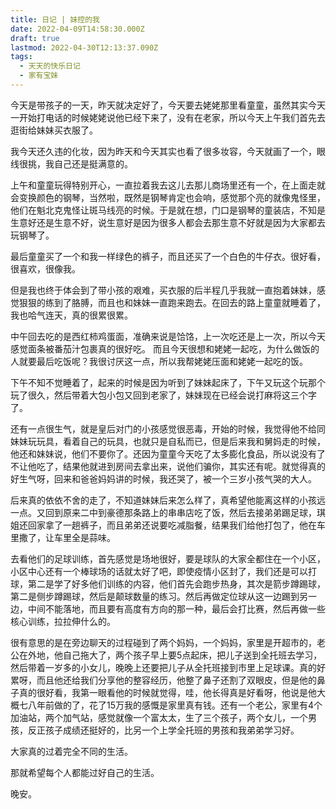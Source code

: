 ```yaml
---
title: 日记 | 妹控的我
date: 2022-04-09T14:58:30.000Z
draft: true
lastmod: 2022-04-30T12:13:37.090Z
tags:
  - 天天的快乐日记
  - 家有宝妹
---
```

今天是带孩子的一天，昨天就决定好了，今天要去姥姥那里看童童，虽然其实今天一开始打电话的时候姥姥说他已经下来了，没有在老家，所以今天上午我们首先去逛街给妹妹买衣服了。

我今天还久违的化妆，因为昨天和今天其实也看了很多妆容，今天就画了一个，眼线很挑，我自己还是挺满意的。

上午和童童玩得特别开心，一直拉着我去这儿去那儿商场里还有一个，在上面走就会变换颜色的钢琴，当然啦，既然是钢琴肯定也会响，感觉那个亮的就像鬼怪里，他们在魁北克鬼怪让斑马线亮的时候。于是就在想，门口是钢琴的童装店，不知是生意好还是生意不好，说生意好是因为很多人都会去那生意不好就是因为大家都去玩钢琴了。

最后童童买了一个和我一样绿色的裤子，而且还买了一个白色的牛仔衣。很好看，很喜欢，很像我。

但是我也终于体会到了带小孩的艰难，买衣服的后半程几乎我就一直抱着妹妹，感觉狠狠的练到了胳膊，而且也和妹妹一直跑来跑去。在回去的路上童童就睡着了，我也哈气连天，真的很累很累。

中午回去吃的是西红柿鸡蛋面，准确来说是饸饹，上一次吃还是上一次，所以今天感觉面条被番茄汁包裹真的很好吃。
而且今天很想和姥姥一起吃，为什么做饭的人就要最后吃饭呢？我很讨厌这一点，所以我帮姥姥压面和姥姥一起吃的饭。

下午不知不觉睡着了，起来的时候是因为听到了妹妹起床了，下午又玩这个玩那个玩了很久，然后带着大包小包又回到老家了，妹妹现在已经会说打麻将这三个字了。

还有一点很生气，就是皇后对门的小孩感觉很恶毒，开始的时候，我觉得他不给同妹妹玩玩具，看着自己的玩具，也就只是自私而已，但是后来我和舅妈走的时候，他还和妹妹说，他们不要你了。还因为童童今天吃了太多膨化食品，所以说没有了不让他吃了，结果他就进到房间去拿出来，说他们骗你，其实还有呢。就觉得真的好生气呀，回来和爸爸妈妈讲的时候，我还哭了，被一个三岁小孩气哭的大人。

后来真的依依不舍的走了，不知道妹妹后来怎么样了，真希望他能离这样的小孩远一点。又回到原来二中到豪德那条路上的串串店吃了饭，然后去接弟弟踢足球，琪姐还回家拿了一趟裤子，而且弟弟还说要吃减脂餐，结果我们给他打包了，他在车里撒了，让车里全是蒜味。

去看他们的足球训练，首先感觉是场地很好，要是球队的大家全都住在一个小区，小区中心还有一个棒球场的话就太好了吧，即使疫情小区封了，我们还是可以打球，第二是学了好多他们训练的内容，他们首先会跑步热身，其次是箭步蹲踢球，第二是侧步蹲踢球，然后是颠球数量的练习。然后再做定位球从这一边踢到另一边，中间不能落地，而且要有高度有方向的那一种，最后会打比赛，然后再做一些核心训练，拉拉伸什么的。

很有意思的是在旁边聊天的过程碰到了两个妈妈，一个妈妈，家里是开超市的，老公在外地，他自己拖大了，两个孩子早上要5点起床，把儿子送到全托班去学习，然后带着一岁多的小女儿，晚晚上还要把儿子从全托班接到市里上足球课。真的好累呀，而且他还给我们分享他的整容经历，他整了鼻子还割了双眼皮，但是他的鼻子真的很好看，我第一眼看他的时候就觉得，哇，他长得真是好看呀，他说是他大概七八年前做的了，花了15万我的感慨是家里真有钱。还有一个老公，家里有4个加油站，两个加气站，感觉就像一个富太太，生了三个孩子，两个女儿，一个男孩，反正孩子成绩还挺好的，比另一个上学全托班的男孩和我弟弟学习好。

大家真的过着完全不同的生活。

那就希望每个人都能过好自己的生活。

晚安。
